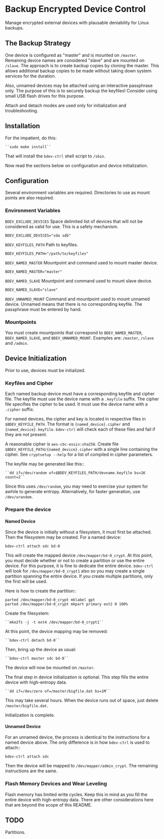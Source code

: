 # Backup Encrypted Device Control

Manage encrypted external devices with plausable deniability for Linux backups.

## The Backup Strategy

One device is configured as "master" and is mounted on ``/master``. Remaining
device names are considered "slave" and are mounted on ``/slave``. The approach
is to create backup copies by cloning the master. This allows additional
backup copies to be made without taking down system services for the duration.

Also, unnamed devices may be attached using an interactive passphrase only.
The purpose of this is to securely backup the keyfiles! Consider using small
USB flash drives for this purpose.

Attach and detach modes are used only for initialization and troubleshooting.

## Installation

For the impatient, do this:

    ``sudo make install``

That will install the ``bdev-ctrl`` shell script to ``/sbin``.

Now read the sections below on configuration and device initialization.

## Configuration

Several environment variables are required. Directories to use as mount points
are also required.

### Environment Variables

``BDEV_EXCLUDE_DEVICES``
Space delimited list of devices that will not be considered as valid for
use. This is a safety mechanism.

``BDEV_EXCLUDE_DEVICES="sda sdb"``

``BDEV_KEYFILES_PATH``
Path to keyfiles.

``BDEV_KEYFILES_PATH="/path/to/keyfiles"``

``BDEV_NAMED_MASTER``
Mountpoint and command used to mount master device.

``BDEV_NAMED_MASTER="master"``

``BDEV_NAMED_SLAVE``
Mountpoint and command used to mount slave device.

``BDEV_NAMED_SLAVE="slave"``

``BDEV_UNNAMED_MOUNT``
Command and mountpoint used to mount unnamed device. Unnamed means that there
is no corresponding keyfile. The passphrase must be entered by hand.

### Mountpoints

You must create mountpoints that correspond to ``BDEV_NAMED_MASTER``,
``BDEV_NAMED_SLAVE``, and ``BDEV_UNNAMED_MOUNT``. Examples are: ``/master``,
``/slave`` and ``/admin``.

## Device Initialization

Prior to use, devices must be initialized.

### Keyfiles and Cipher

Each named backup device must have a corresponding keyfile and cipher file. The
keyfile must use the device name with a ``.keyfile`` suffix. The cipher file
specifies the cipher to be used. It must use the device name with a ``.cipher``
suffix.

For named devices, the cipher and key is located in respective files in
``$BDEV_KEYFILE_PATH``. The format is ``{named_device}.cipher`` and
``{named_device}.keyfile``. ``bdev-ctrl`` will check each of these files
and fail if they are not present.

A reasonable cipher is ``aes-cbc-essiv:sha256``. Create file
``$BDEV_KEYFILE_PATH/{named_device}.cipher`` with a single line containing
the cipher. See ``cryptsetup --help`` for a list of compiled in cipher
parameters.

The keyfile may be generated like this::

    ``dd if=/dev/random of=$BDEV_KEYFILES_PATH/devname.keyfile bs=1K count=2``

Since this uses ``/dev/random``, you may need to exercise your system for awhile
to generate entropy. Alternatively, for faster generation, use ``/dev/urandom``.

### Prepare the device

#### Named Device

Since the device is initially without a filesystem, it must first be attached.
Then the filesystem may be created. For a named device:

  ``bdev-ctrl attach sdc bd-0``

This will create the mapped device ``/dev/mapper/bd-0_crypt``. At this point,
you must decide whether or not to create a partition or use the entire device.
For this purpose, it is fine to dedicate the entire device. ``bdev-ctrl`` will
look for ``/dev/mapper/bd-0_crypt1`` also so you may create a single partition
spanning the entire device. If you create multiple partitions, only the first
will be used.

Here is how to create the partition::

    parted /dev/mapper/bd-0_crypt mklabel gpt
    parted /dev/mapper/bd-0_crypt mkpart primary ext2 0 100%

Create the filesystem:

    ``mke2fs -j -t ext4 /dev/mapper/bd-0_crypt1``

At this point, the device mapping may be removed:

    ``bdev-ctrl detach bd-0``

Then, bring up the device as usual:

    ``bdev-ctrl master sdc bd-0``

The device will now be mounted on ``/master``.

The final step in device initialization is optional. This step fills the
entire device with high-entropy data.

    ``dd if=/dev/zero of=/master/bigfile.dat bs=1M``

This may take several hours. When the device runs out of space, just delete
``/master/bigfile.dat``.

Initialization is complete.

#### Unnamed Device

For an unnamed device, the process is identical to the instructions for a
named device above. The only difference is in how ``bdev-ctrl`` is used to
attach::

    bdev-ctrl attach sdc

Then the device will be mapped to ``/dev/mapper/admin_crypt``. The remaining
instructions are the same.

### Flash Memory Devices and Wear Leveling

Flash memory has limited write cycles. Keep this in mind as you fill the
entire device with high-entropy data. There are other considerations here that
are beyond the scope of this README.

## TODO

Partitions.
